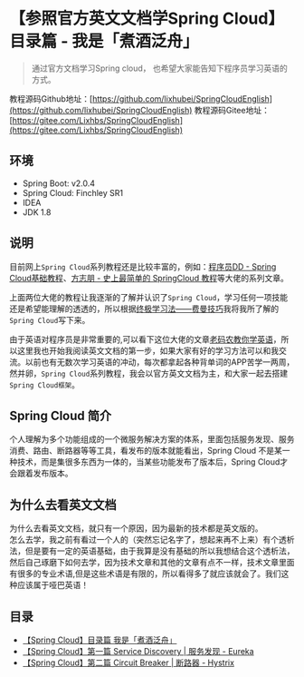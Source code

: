 # 【参照官方英文文档学Spring Cloud】目录篇 - 我是「煮酒泛舟」

> 通过官方文档学习Spring cloud， 也希望大家能告知下程序员学习英语的方式。

<!--more-->

教程源码Github地址：[https://github.com/lixhubei/SpringCloudEnglish](https://github.com/lixhubei/SpringCloudEnglish)
教程源码Gitee地址：[https://gitee.com/Lixhbs/SpringCloudEnglish](https://gitee.com/Lixhbs/SpringCloudEnglish)

## 环境
- Spring Boot: v2.0.4
- Spring Cloud: Finchley SR1
- IDEA
- JDK 1.8

## 说明

目前网上`Spring Cloud`系列教程还是比较丰富的，例如：[程序员DD - Spring Cloud基础教程](http://blog.didispace.com/Spring-Cloud%E5%9F%BA%E7%A1%80%E6%95%99%E7%A8%8B/)、[方志朋 - 史上最简单的 SpringCloud 教程](https://blog.csdn.net/forezp/article/details/70148833)等大佬的系列文章。

上面两位大佬的教程让我逐渐的了解并认识了`Spring Cloud`，学习任何一项技能还是希望能理解的透透的，所以根据[终极学习法——费曼技巧](https://www.google.com.ph/search?newwindow=1&safe=active&hl=zh-CN&ei=v3yYW4apBcjY0gKSsLHIBQ&q=%E8%B4%B9%E6%9B%BC%E6%8A%80%E5%B7%A7&oq=%E8%B4%B9%E6%9B%BC%E6%8A%80%E5%B7%A7&gs_l=psy-ab.3...7422.7422.0.7971.1.1.0.0.0.0.366.366.3-1.1.0....0...1c.2.64.psy-ab..0.0.0....0.I32RkqLOV84)我将我所了解的`Spring Cloud`写下来。

由于英语对程序员是非常重要的,可以看下这位大佬的文章[老码农教你学英语](http://blog.jobbole.com/45296/#comment-158686)，所以这里我也开始我阅读英文文档的第一步，如果大家有好的学习方法可以和我交流。以前也有无数次学习英语的冲动，每次都拿起各种背单词的APP苦学一两周，然并卵，`Spring Cloud`系列教程，我会以官方英文文档为主，和大家一起去搭建`Spring Cloud框架`。

## Spring Cloud 简介
个人理解为多个功能组成的一个微服务解决方案的体系，里面包括服务发现、服务消费、路由、断路器等等工具，看发布的版本就能看出，Spring Cloud 不是某一种技术，而是集很多东西为一体的，当某些功能发布了版本后，Spring Cloud才会跟着发布版本。

## 为什么去看英文文档
为什么去看英文文档，就只有一个原因，因为最新的技术都是英文版的。    
怎么去学，我之前有看过一个人的（突然忘记名字了，想起来再不上来）有个透析法，但是要有一定的英语基础，由于我算是没有基础的所以我想结合这个透析法，然后自己琢磨下如何去学，因为技术文章和其他的文章有点不一样，技术文章里面有很多的专业术语,但是这些术语是有限的，所以看得多了就应该就会了。我们这种应该属于哑巴英语！

## 目录
- [【Spring Cloud】目录篇 我是「煮酒泛舟」](https://blog.aprcode.com/sc-f-e-00/)
- [【Spring Cloud】第一篇 Service Discovery | 服务发现 - Eureka](https://blog.aprcode.com/sc-f-e-01)
- [【Spring Cloud】第二篇 Circuit Breaker | 断路器 - Hystrix](https://blog.aprcode.com/sc-f-e-02)

